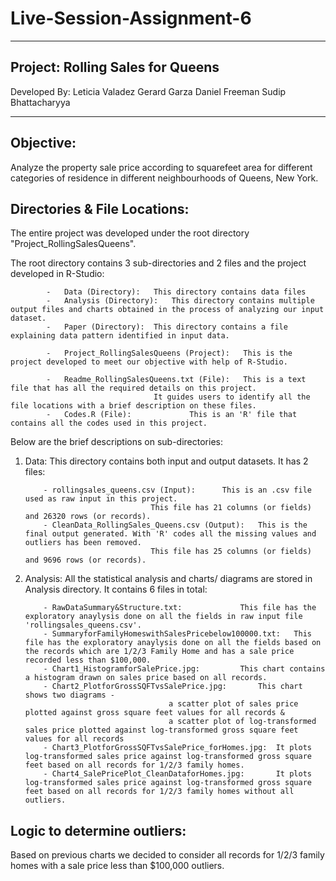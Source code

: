# Live-Session-Assignment-6

---------------------------------
Project: Rolling Sales for Queens
---------------------------------
Developed By:	Leticia Valadez
		Gerard Garza
		Daniel Freeman
		Sudip Bhattacharyya

------------------------------------------------------------------------------------------------------------------------------------------------------------------------------


Objective:
----------

Analyze the property sale price according to squarefeet area for different categories of residence in different neighbourhoods of Queens, New York.



Directories & File Locations:
-----------------------------

The entire project was developed under the root directory "Project_RollingSalesQueens".

The root directory contains 3 sub-directories and 2 files and the project developed in R-Studio:

			-	Data (Directory): 	This directory contains data files
			-	Analysis (Directory):	This directory contains multiple output files and charts obtained in the process of analyzing our input dataset.
			-	Paper (Directory):	This directory contains a file explaining data pattern identified in input data.

			-	Project_RollingSalesQueens (Project):	This is the project developed to meet our objective with help of R-Studio.

			-	Readme_RollingSalesQueens.txt (File):	This is a text file that has all the required details on this project. 
									It guides users to identify all the file locations with a brief description on these files.
			-	Codes.R (File):				This is an 'R' file that contains all the codes used in this project.


Below are the brief descriptions on sub-directories:

1.	Data:		This directory contains both input and output datasets. It has 2 files:

			- rollingsales_queens.csv (Input):		This is an .csv file used as raw input in this project. 
									This file has 21 columns (or fields) and 26320 rows (or records).
			- CleanData_RollingSales_Queens.csv (Output):	This is the final output generated. With 'R' codes all the missing values and outliers has been removed.
									This file has 25 columns (or fields) and 9696 rows (or records).

2.	Analysis:	All the statistical analysis and charts/ diagrams are stored in Analysis directory. It contains 6 files in total:

			- RawDataSummary&Structure.txt:				This file has the exploratory anaylysis done on all the fields in raw input file 'rollingsales_queens.csv'.
			- SummaryforFamilyHomeswithSalesPricebelow100000.txt:	This file has the exploratory anaylysis done on all the fields based on the records which are 1/2/3 Family Home and has a sale price recorded less than $100,000.
			- Chart1_HistogramforSalePrice.jpg:			This chart contains a histogram drawn on sales price based on all records.
			- Chart2_PlotforGrossSQFTvsSalePrice.jpg:		This chart shows two diagrams - 
										a scatter plot of sales price plotted against gross square feet values for all records &
										a scatter plot of log-transformed sales price plotted against log-transformed gross square feet values for all records
			- Chart3_PlotforGrossSQFTvsSalePrice_forHomes.jpg:	It plots log-transformed sales price against log-transformed gross square feet based on all records for 1/2/3 family homes.
			- Chart4_SalePricePlot_CleanDataforHomes.jpg:		It plots log-transformed sales price against log-transformed gross square feet based on all records for 1/2/3 family homes without all outliers.



Logic to determine outliers:
----------------------------

Based on previous charts we decided to consider all records for 1/2/3 family homes with a sale price less than $100,000 outliers.
 
